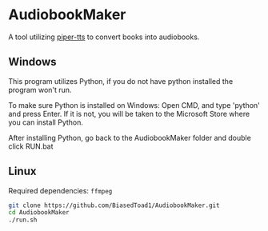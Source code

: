 # AudiobookMaker

A tool utilizing [piper-tts](https://github.com/rhasspy/piper) to convert books into audiobooks.

## Windows

This program utilizes Python, if you do not have python installed the program won't run.

To make sure Python is installed on Windows: Open CMD, and type 'python' and press Enter.
If it is not, you will be taken to the Microsoft Store where you can install Python.

After installing Python, go back to the AudiobookMaker folder and double click RUN.bat

## Linux

Required dependencies: `ffmpeg`
``` sh
git clone https://github.com/BiasedToad1/AudiobookMaker.git
cd AudiobookMaker
./run.sh
```
